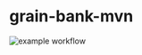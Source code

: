 # grain-bank-mvn
![example workflow](https://github.com/MZmuda-Trzebiatowski/grain-bank-mvn/actions/workflows/ci.yml/badge.svg)
